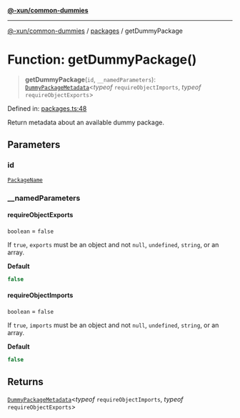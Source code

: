 [**@-xun/common-dummies**](../../README.md)

***

[@-xun/common-dummies](../../README.md) / [packages](../README.md) / getDummyPackage

# Function: getDummyPackage()

> **getDummyPackage**(`id`, `__namedParameters`): [`DummyPackageMetadata`](../type-aliases/DummyPackageMetadata.md)\<*typeof* `requireObjectImports`, *typeof* `requireObjectExports`\>

Defined in: [packages.ts:48](https://github.com/Xunnamius/test-utils/blob/3de83a9dd3324f600949484f53198ae27ae68d7a/packages/common-dummies/src/packages.ts#L48)

Return metadata about an available dummy package.

## Parameters

### id

[`PackageName`](../type-aliases/PackageName.md)

### \_\_namedParameters

#### requireObjectExports

`boolean` = `false`

If `true`, `exports` must be an object and not `null`, `undefined`,
`string`, or an array.

**Default**

```ts
false
```

#### requireObjectImports

`boolean` = `false`

If `true`, `imports` must be an object and not `null`, `undefined`,
`string`, or an array.

**Default**

```ts
false
```

## Returns

[`DummyPackageMetadata`](../type-aliases/DummyPackageMetadata.md)\<*typeof* `requireObjectImports`, *typeof* `requireObjectExports`\>
